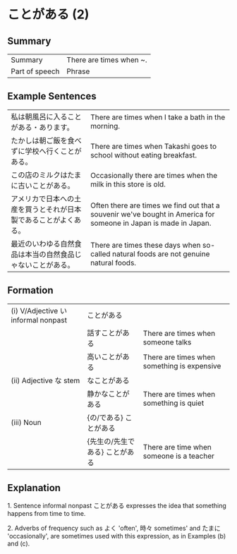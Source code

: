 # ことがある (2)

## Summary

<table><tr>   <td>Summary</td>   <td>There are times when ~.</td></tr><tr>   <td>Part of speech</td>   <td>Phrase</td></tr></table>

## Example Sentences

<table><tr>   <td>私は朝風呂に入ることがある・あります。</td>   <td>There are times when I take a bath in the morning.</td></tr><tr>   <td>たかしは朝ご飯を食べずに学校へ行くことがある。</td>   <td>There are times when Takashi goes to school without eating breakfast.</td></tr><tr>   <td>この店のミルクはたまに古いことがある。</td>   <td>Occasionally there are times when the milk in this store is old.</td></tr><tr>   <td>アメリカで日本への土産を買うとそれが日本製であることがよくある。</td>   <td>Often there are times we find out that a souvenir we've bought in America for someone in Japan is made in Japan.</td></tr><tr>   <td>最近のいわゆる自然食品は本当の自然食品じゃないことがある。</td>   <td>There are times these days when so-called natural foods are not genuine natural foods.</td></tr></table>

## Formation

<table class="table"> <tbody><tr class="tr head"> <td class="td"><span class="numbers">(i)</span> <span> <span class="bold">V/Adjective い    informal nonpast</span></span></td> <td class="td"><span class="concept">ことがある</span> </td> <td class="td"><span>&nbsp;</span></td> </tr> <tr class="tr"> <td class="td"><span>&nbsp;</span></td> <td class="td"><span>話す<span class="concept">ことがある</span></span> </td> <td class="td"><span>There    are times when someone talks</span></td> </tr> <tr class="tr"> <td class="td"><span>&nbsp;</span></td> <td class="td"><span>高い<span class="concept">ことがある</span></span> </td> <td class="td"><span>There    are times when something is expensive</span></td> </tr> <tr class="tr head"> <td class="td"><span class="numbers">(ii)</span> <span> <span class="bold">Adjective な stem</span></span></td> <td class="td"><span class="concept">なことがある</span> </td> <td class="td"><span>&nbsp;</span></td> </tr> <tr class="tr"> <td class="td"><span>&nbsp;</span></td> <td class="td"><span>静か<span class="concept">なことがある</span></span> </td> <td class="td"><span>There    are times when something is quiet</span></td> </tr> <tr class="tr head"> <td class="td"><span class="numbers">(iii)</span> <span> <span class="bold">Noun</span></span></td> <td class="td"><span>{<span class="concept">の</span>/<span class="concept">である</span>} <span class="concept">ことがある</span></span></td> <td class="td"><span>&nbsp;</span></td> </tr> <tr class="tr"> <td class="td"><span>&nbsp;</span></td> <td class="td"><span>{先生<span class="concept">の</span>/先生<span class="concept">である</span>} <span class="concept">ことがある</span></span></td> <td class="td"><span>There    are time when someone is a teacher</span></td> </tr></tbody></table>

## Explanation

<p>1. Sentence informal nonpast ことがある expresses the idea that something happens from time to time.</p>  <p>2. Adverbs of frequency such as よく 'often', 時々 sometimes' and たまに 'occasionally', are sometimes used with this expression, as in Examples (b) and (c).</p>


